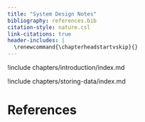 ```yaml
---
title: "System Design Notes"
bibliography: references.bib
citation-style: nature.csl
link-citations: true
header-includes: |
  \renewcommand{\chapterheadstartvskip}{}
---
```


!include chapters/introduction/index.md

!include chapters/storing-data/index.md

# References
